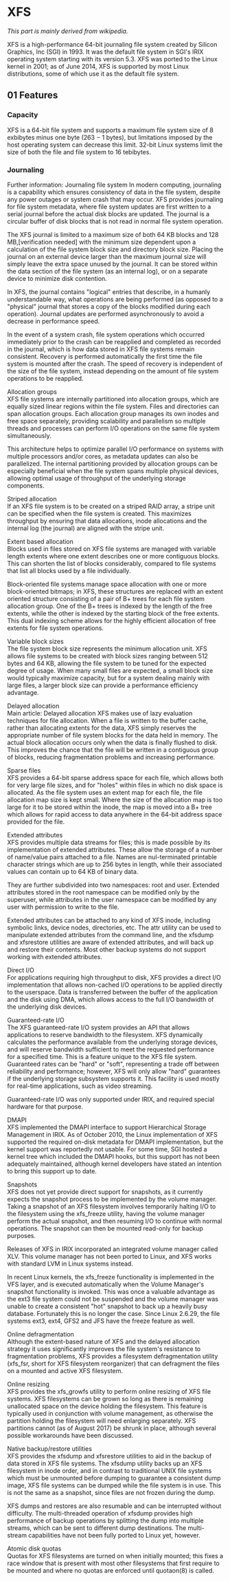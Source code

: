 # XFS
*This part is mainly derived from wikipedia.*     

XFS is a high-performance 64-bit journaling file system created by Silicon Graphics, Inc (SGI) in 1993. It was the default file system in SGI's IRIX operating system starting with its version 5.3. XFS was ported to the Linux kernel in 2001; as of June 2014, XFS is supported by most Linux distributions, some of which use it as the default file system.    

## 01 Features

### Capacity     
XFS is a 64-bit file system and supports a maximum file system size of 8 exbibytes minus one byte (263 − 1 bytes), but limitations imposed by the host operating system can decrease this limit. 32-bit Linux systems limit the size of both the file and file system to 16 tebibytes.    

### Journaling      
Further information: Journaling file system
In modern computing, journaling is a capability which ensures consistency of data in the file system, despite any power outages or system crash that may occur. XFS provides journaling for file system metadata, where file system updates are first written to a serial journal before the actual disk blocks are updated. The journal is a circular buffer of disk blocks that is not read in normal file system operation.    

The XFS journal is limited to a maximum size of both 64 KB blocks and 128 MB,[verification needed] with the minimum size dependent upon a calculation of the file system block size and directory block size. Placing the journal on an external device larger than the maximum journal size will simply leave the extra space unused by the journal. It can be stored within the data section of the file system (as an internal log), or on a separate device to minimize disk contention.      

In XFS, the journal contains "logical" entries that describe, in a humanly understandable way, what operations are being performed (as opposed to a "physical" journal that stores a copy of the blocks modified during each operation). Journal updates are performed asynchronously to avoid a decrease in performance speed.    

In the event of a system crash, file system operations which occurred immediately prior to the crash can be reapplied and completed as recorded in the journal, which is how data stored in XFS file systems remain consistent. Recovery is performed automatically the first time the file system is mounted after the crash. The speed of recovery is independent of the size of the file system, instead depending on the amount of file system operations to be reapplied.     

Allocation groups     
XFS file systems are internally partitioned into allocation groups, which are equally sized linear regions within the file system. Files and directories can span allocation groups. Each allocation group manages its own inodes and free space separately, providing scalability and parallelism so multiple threads and processes can perform I/O operations on the same file system simultaneously.     

This architecture helps to optimize parallel I/O performance on systems with multiple processors and/or cores, as metadata updates can also be parallelized. The internal partitioning provided by allocation groups can be especially beneficial when the file system spans multiple physical devices, allowing optimal usage of throughput of the underlying storage components.     

Striped allocation     
If an XFS file system is to be created on a striped RAID array, a stripe unit can be specified when the file system is created. This maximizes throughput by ensuring that data allocations, inode allocations and the internal log (the journal) are aligned with the stripe unit.     

Extent based allocation     
Blocks used in files stored on XFS file systems are managed with variable length extents where one extent describes one or more contiguous blocks. This can shorten the list of blocks considerably, compared to file systems that list all blocks used by a file individually.     

Block-oriented file systems manage space allocation with one or more block-oriented bitmaps; in XFS, these structures are replaced with an extent oriented structure consisting of a pair of B+ trees for each file system allocation group. One of the B+ trees is indexed by the length of the free extents, while the other is indexed by the starting block of the free extents. This dual indexing scheme allows for the highly efficient allocation of free extents for file system operations.     

Variable block sizes     
The file system block size represents the minimum allocation unit. XFS allows file systems to be created with block sizes ranging between 512 bytes and 64 KB, allowing the file system to be tuned for the expected degree of usage. When many small files are expected, a small block size would typically maximize capacity, but for a system dealing mainly with large files, a larger block size can provide a performance efficiency advantage.     

Delayed allocation     
Main article: Delayed allocation
XFS makes use of lazy evaluation techniques for file allocation. When a file is written to the buffer cache, rather than allocating extents for the data, XFS simply reserves the appropriate number of file system blocks for the data held in memory. The actual block allocation occurs only when the data is finally flushed to disk. This improves the chance that the file will be written in a contiguous group of blocks, reducing fragmentation problems and increasing performance.     

Sparse files     
XFS provides a 64-bit sparse address space for each file, which allows both for very large file sizes, and for "holes" within files in which no disk space is allocated. As the file system uses an extent map for each file, the file allocation map size is kept small. Where the size of the allocation map is too large for it to be stored within the inode, the map is moved into a B+ tree which allows for rapid access to data anywhere in the 64-bit address space provided for the file.     

Extended attributes     
XFS provides multiple data streams for files; this is made possible by its implementation of extended attributes. These allow the storage of a number of name/value pairs attached to a file. Names are nul-terminated printable character strings which are up to 256 bytes in length, while their associated values can contain up to 64 KB of binary data.     

They are further subdivided into two namespaces: root and user. Extended attributes stored in the root namespace can be modified only by the superuser, while attributes in the user namespace can be modified by any user with permission to write to the file.     

Extended attributes can be attached to any kind of XFS inode, including symbolic links, device nodes, directories, etc. The attr utility can be used to manipulate extended attributes from the command line, and the xfsdump and xfsrestore utilities are aware of extended attributes, and will back up and restore their contents. Most other backup systems do not support working with extended attributes.     

Direct I/O     
For applications requiring high throughput to disk, XFS provides a direct I/O implementation that allows non-cached I/O operations to be applied directly to the userspace. Data is transferred between the buffer of the application and the disk using DMA, which allows access to the full I/O bandwidth of the underlying disk devices.     

Guaranteed-rate I/O      
The XFS guaranteed-rate I/O system provides an API that allows applications to reserve bandwidth to the filesystem. XFS dynamically calculates the performance available from the underlying storage devices, and will reserve bandwidth sufficient to meet the requested performance for a specified time. This is a feature unique to the XFS file system. Guaranteed rates can be "hard" or "soft", representing a trade off between reliability and performance; however, XFS will only allow "hard" guarantees if the underlying storage subsystem supports it. This facility is used mostly for real-time applications, such as video streaming.     

Guaranteed-rate I/O was only supported under IRIX, and required special hardware for that purpose.     

DMAPI     
XFS implemented the DMAPI interface to support Hierarchical Storage Management in IRIX. As of October 2010, the Linux implementation of XFS supported the required on-disk metadata for DMAPI implementation, but the kernel support was reportedly not usable. For some time, SGI hosted a kernel tree which included the DMAPI hooks, but this support has not been adequately maintained, although kernel developers have stated an intention to bring this support up to date.     

Snapshots     
XFS does not yet provide direct support for snapshots, as it currently expects the snapshot process to be implemented by the volume manager. Taking a snapshot of an XFS filesystem involves temporarily halting I/O to the filesystem using the xfs_freeze utility, having the volume manager perform the actual snapshot, and then resuming I/O to continue with normal operations. The snapshot can then be mounted read-only for backup purposes.     

Releases of XFS in IRIX incorporated an integrated volume manager called XLV. This volume manager has not been ported to Linux, and XFS works with standard LVM in Linux systems instead.     

In recent Linux kernels, the xfs_freeze functionality is implemented in the VFS layer, and is executed automatically when the Volume Manager's snapshot functionality is invoked. This was once a valuable advantage as the ext3 file system could not be suspended and the volume manager was unable to create a consistent "hot" snapshot to back up a heavily busy database. Fortunately this is no longer the case. Since Linux 2.6.29, the file systems ext3, ext4, GFS2 and JFS have the freeze feature as well.     

Online defragmentation     
Although the extent-based nature of XFS and the delayed allocation strategy it uses significantly improves the file system's resistance to fragmentation problems, XFS provides a filesystem defragmentation utility (xfs_fsr, short for XFS filesystem reorganizer) that can defragment the files on a mounted and active XFS filesystem.     

Online resizing      
XFS provides the xfs_growfs utility to perform online resizing of XFS file systems. XFS filesystems can be grown so long as there is remaining unallocated space on the device holding the filesystem. This feature is typically used in conjunction with volume management, as otherwise the partition holding the filesystem will need enlarging separately. XFS partitions cannot (as of August 2017) be shrunk in place, although several possible workarounds have been discussed.     

Native backup/restore utilities     
XFS provides the xfsdump and xfsrestore utilities to aid in the backup of data stored in XFS file systems. The xfsdump utility backs up an XFS filesystem in inode order, and in contrast to traditional UNIX file systems which must be unmounted before dumping to guarantee a consistent dump image, XFS file systems can be dumped while the file system is in use. This is not the same as a snapshot, since files are not frozen during the dump.     

XFS dumps and restores are also resumable and can be interrupted without difficulty. The multi-threaded operation of xfsdump provides high performance of backup operations by splitting the dump into multiple streams, which can be sent to different dump destinations. The multi-stream capabilities have not been fully ported to Linux yet, however.     

Atomic disk quotas     
Quotas for XFS filesystems are turned on when initially mounted; this fixes a race window that is present with most other filesystems that first require to be mounted and where no quotas are enforced until quotaon(8) is called.     